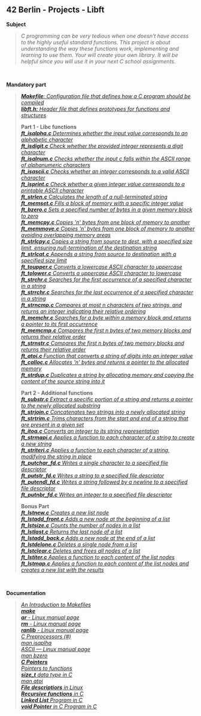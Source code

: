 ## 42 Berlin - Projects - Libft

**Subject**
>_C programming can be very tedious when one doesn’t have access to the highly useful standard functions.
>This project is about understanding the way these functions work, implementing and learning to use them.
>Your will create your own library. It will be helpful since you will use it in your next C school assignments._
>

<br>

**Mandatory part** 
> _[**Makefile**: Configuration file that defines how a C program should be compiled](https://github.com/Tarcisio2code/42Berlin/blob/master/Projects/Libft/files/Makefile)_   
> _[**libft.h:** Header file that defines prototypes for functions and structures](https://github.com/Tarcisio2code/42Berlin/blob/master/Projects/Libft/files/libft.h)_
>
> **Part 1 - Libc functions**   
> _[**ft_isalpha.c** Determines whether the input value corresponds to an alphabetic character](https://github.com/Tarcisio2code/42Berlin/blob/master/Projects/Libft/files/ft_isalpha.c)_    
> _[**ft_isdigit.c** Check whether the provided integer represents a digit character](https://github.com/Tarcisio2code/42Berlin/blob/master/Projects/Libft/files/ft_isdigit.c)_    
> _[**ft_isalnum.c** Checks whether the input c falls within the ASCII range of alphanumeric characters](https://github.com/Tarcisio2code/42Berlin/blob/master/Projects/Libft/files/ft_isalnum.c)_    
> _[**ft_isascii.c** Checks whether an integer corresponds to a valid ASCII character](https://github.com/Tarcisio2code/42Berlin/blob/master/Projects/Libft/files/ft_isascii.c)_    
> _[**ft_isprint.c** Check whether a given integer value corresponds to a printable ASCII character](https://github.com/Tarcisio2code/42Berlin/blob/master/Projects/Libft/files/ft_isprint.c)_    
> _[**ft_strlen.c** Calculates the length of a null-terminated string](https://github.com/Tarcisio2code/42Berlin/blob/master/Projects/Libft/files/ft_strlen.c)_   
> _[**ft_memset.c** Fills a block of memory with a specific integer value](https://github.com/Tarcisio2code/42Berlin/blob/master/Projects/Libft/files/ft_memset.c)_   
> _[**ft_bzero.c** Sets a specified number of bytes in a given memory block to zero](https://github.com/Tarcisio2code/42Berlin/blob/master/Projects/Libft/files/ft_bzero.c)_   
> _[**ft_memcpy.c** Copies 'n' bytes from one block of memory to another](https://github.com/Tarcisio2code/42Berlin/blob/master/Projects/Libft/files/ft_memcpy.c)_   
> _[**ft_memmove.c** Copies 'n' bytes from one block of memory to another avoiding overlapping memory areas](https://github.com/Tarcisio2code/42Berlin/blob/master/Projects/Libft/files/ft_memmove.c)_   
> _[**ft_strlcpy.c** Copies a string from source to dest. with a specified size limit, ensuring null-termination of the destination string](https://github.com/Tarcisio2code/42Berlin/blob/master/Projects/Libft/files/ft_strlcpy.c)_    
> _[**ft_strlcat.c** Appends a string from source to destination with a specified size limit](https://github.com/Tarcisio2code/42Berlin/blob/master/Projects/Libft/files/ft_strlcat.c)_    
> _[**ft_toupper.c** Converts a lowercase ASCII character to uppercase](https://github.com/Tarcisio2code/42Berlin/blob/master/Projects/Libft/files/ft_toupper.c)_    
> _[**ft_tolower.c** Converts a uppercase ASCII character to lowercase](https://github.com/Tarcisio2code/42Berlin/blob/master/Projects/Libft/files/ft_tolower.c)_    
> _[**ft_strchr.c** Searches for the first occurrence of a specified character in a string](https://github.com/Tarcisio2code/42Berlin/blob/master/Projects/Libft/files/ft_strchr.c)_    
> _[**ft_strrchr.c** Searches for the last occurrence of a specified character in a string](https://github.com/Tarcisio2code/42Berlin/blob/master/Projects/Libft/files/ft_strrchr.c)_    
> _[**ft_strncmp.c** Compares at most n characters of two strings, and returns an integer indicating their relative ordering](https://github.com/Tarcisio2code/42Berlin/blob/master/Projects/Libft/files/ft_strncmp.c)_    
> _[**ft_memchr.c** Searches for a byte within a memory block and returns a pointer to its first occurrence](https://github.com/Tarcisio2code/42Berlin/blob/master/Projects/Libft/files/ft_memchr.c)_    
> _[**ft_memcmp.c** Compares the first n bytes of two memory blocks and returns their relative order](https://github.com/Tarcisio2code/42Berlin/blob/master/Projects/Libft/files/ft_memcmp.c)_    
> _[**ft_strnstr.c** Compares the first n bytes of two memory blocks and returns their relative order](https://github.com/Tarcisio2code/42Berlin/blob/master/Projects/Libft/files/ft_strnstr.c)_    
> _[**ft_atoi.c** Function that converts a string of digits into an integer value](https://github.com/Tarcisio2code/42Berlin/blob/master/Projects/Libft/files/ft_atoi.c)_    
> _[**ft_calloc.c** Allocates 'n' bytes and returns a pointer to the allocated memory](https://github.com/Tarcisio2code/42Berlin/blob/master/Projects/Libft/files/ft_calloc.c)_   
> _[**ft_strdup.c** Duplicates a string by allocating memory and copying the content of the source string into it](https://github.com/Tarcisio2code/42Berlin/blob/master/Projects/Libft/files/ft_strdup.c)_    
>    
> **Part 2 - Additional functions**    
> _[**ft_substr.c** Extract a specific portion of a string and returns a pointer to the newly allocated substring](https://github.com/Tarcisio2code/42Berlin/blob/master/Projects/Libft/files/ft_substr.c)_    
> _[**ft_strjoin.c** Concatenates two strings into a newly allocated string](https://github.com/Tarcisio2code/42Berlin/blob/master/Projects/Libft/files/ft_strjoin.c)_    
> _[**ft_strtrim.c** Trims characters from the start and end of a string that are present in a given set](https://github.com/Tarcisio2code/42Berlin/blob/master/Projects/Libft/files/ft_strtrim.c)_    
> _[**ft_itoa.c** Converts an integer to its string representation](https://github.com/Tarcisio2code/42Berlin/blob/master/Projects/Libft/files/ft_itoa.c)_    
> _[**ft_strmapi.c** Applies a function to each character of a string to create a new string](https://github.com/Tarcisio2code/42Berlin/blob/master/Projects/Libft/files/ft_strmapi.c)_    
> _[**ft_striteri.c** Applies a function to each character of a string, modifying the string in place](https://github.com/Tarcisio2code/42Berlin/blob/master/Projects/Libft/files/ft_striteri.c)_    
> _[**ft_putchar_fd.c** Writes a single character to a specified file descriptor](https://github.com/Tarcisio2code/42Berlin/blob/master/Projects/Libft/files/ft_putchar_fd.c)_    
> _[**ft_putstr_fd.c** Writes a string to a specified file descriptor](https://github.com/Tarcisio2code/42Berlin/blob/master/Projects/Libft/files/ft_putstr_fd.c)_    
> _[**ft_putendl_fd.c** Writes a string followed by a newline to a specified file descriptor](https://github.com/Tarcisio2code/42Berlin/blob/master/Projects/Libft/files/ft_putendl_fd.c)_    
> _[**ft_putnbr_fd.c** Writes an integer to a specified file descriptor](https://github.com/Tarcisio2code/42Berlin/blob/master/Projects/Libft/files/ft_putnbr_fd.c)_    
>    
> **Bonus Part**    
> _[**ft_lstnew.c** Creates a new list node](https://github.com/Tarcisio2code/42Berlin/blob/master/Projects/Libft/files/ft_lstnew.c)_    
> _[**ft_lstadd_front.c** Adds a new node at the beginning of a list](https://github.com/Tarcisio2code/42Berlin/blob/master/Projects/Libft/files/ft_lstadd_front.c)_    
> _[**ft_lstsize.c** Counts the number of nodes in a list](https://github.com/Tarcisio2code/42Berlin/blob/master/Projects/Libft/files/ft_lstsize.c)_    
> _[**ft_lstlast.c** Returns the last node of a list](https://github.com/Tarcisio2code/42Berlin/blob/master/Projects/Libft/files/ft_lstlast.c)_    
> _[**ft_lstadd_back.c** Adds a new node at the end of a list](https://github.com/Tarcisio2code/42Berlin/blob/master/Projects/Libft/files/ft_lstadd_back.c)_    
> _[**ft_lstdelone.c** Deletes a single node from a list](https://github.com/Tarcisio2code/42Berlin/blob/master/Projects/Libft/files/ft_lstdelone.c)_    
> _[**ft_lstclear.c** Deletes and frees all nodes of a list](https://github.com/Tarcisio2code/42Berlin/blob/master/Projects/Libft/files/ft_lstclear.c)_    
> _[**ft_lstiter.c** Applies a function to each content of the list nodes](https://github.com/Tarcisio2code/42Berlin/blob/master/Projects/Libft/files/ft_lstiter.c)_    
> _[**ft_lstmap.c** Applies a function to each content of the list nodes and creates a new list with the results](https://github.com/Tarcisio2code/42Berlin/blob/master/Projects/Libft/files/ft_lstmap.c)_    

<br>

**Documentation**
>_[An Introduction to Makefiles](https://www.gnu.org/software/make/manual/html_node/Introduction.html)_    
>_[**make**](https://www.gnu.org/software/make/manual/make.html)_   
>_[**ar** - Linux manual page](https://man7.org/linux/man-pages/man1/ar.1.html)_   
>_[**rm** - Linux manual page](https://man7.org/linux/man-pages/man1/rm.1.html)_   
>_[**ranlib** - Linux manual page](https://man7.org/linux/man-pages/man1/ranlib.1.html)_   
>_[C Preprocessors (#)](https://www.geeksforgeeks.org/cc-preprocessors/)_    
>_[man isaplha](https://man7.org/linux/man-pages/man3/isspace.3.html)_   
>_[ASCII — Linux manual page](https://man7.org/linux/man-pages/man7/ascii.7.html)_  
>_[man bzero](https://man7.org/linux/man-pages/man3/bzero.3.html)_    
>_[**C Pointers**](https://www.geeksforgeeks.org/c-pointers/)_     
>_[Pointers to functions](https://www.ibm.com/docs/en/zos/3.1.0?topic=functions-pointers)_    
>_[**size_t** data type in C](https://www.geeksforgeeks.org/size_t-data-type-c-language/)_    
>_[man atoi](https://man7.org/linux/man-pages/man3/atoi.3.html)_    
>_[**File descriptiors** in Linux](https://en.wikipedia.org/wiki/File_descriptor)_    
>_[**Recursive functions** in C](https://www.geeksforgeeks.org/c-recursion/)_   
>_[**Linked List** Program in C](https://www.tutorialspoint.com/data_structures_algorithms/linked_list_program_in_c.htm)_   
>_[**void Pointer** in C Program in C](https://www.geeksforgeeks.org/void-pointer-c-cpp/)_   
